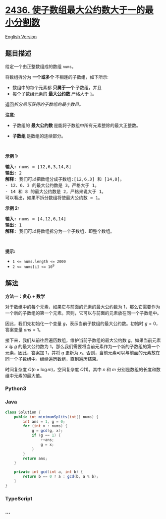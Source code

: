 # [2436. 使子数组最大公约数大于一的最小分割数](https://leetcode.cn/problems/minimum-split-into-subarrays-with-gcd-greater-than-one)

[English Version](/solution/2400-2499/2436.Minimum%20Split%20Into%20Subarrays%20With%20GCD%20Greater%20Than%20One/README_EN.md)

## 题目描述

<!-- 这里写题目描述 -->

<p>给定一个由正整数组成的数组 <code>nums</code>。</p>

<p>将数组拆分为&nbsp;<strong>一个或多个&nbsp;</strong>不相连的子数组，如下所示:</p>

<ul>
	<li>数组中的每个元素都&nbsp;<strong>只属于一个&nbsp;</strong>子数组，并且</li>
	<li>每个子数组元素的 <strong>最大公约数</strong> 严格大于 <code>1</code>。</li>
</ul>

<p>返回<em>拆分后可获得的子数组的最小数目。</em></p>

<p><b>注意</b>:</p>

<ul>
	<li>子数组的 <strong>最大公约数&nbsp;</strong>是能将子数组中所有元素整除的最大正整数。</li>
	<li>
	<p data-group="1-1"><strong>子数组&nbsp;</strong>是数组的连续部分。</p>
	</li>
</ul>

<p>&nbsp;</p>

<p><strong>示例 1:</strong></p>

<pre>
<strong>输入:</strong> nums = [12,6,3,14,8]
<strong>输出:</strong> 2
<strong>解释:</strong> 我们可以把数组分成子数组:[12,6,3] 和 [14,8]。
- 12、6、3 的最大公约数是 3，严格大于 1。
- 14 和 8 的最大公约数是 2，严格来说大于 1。
可以看出，如果不拆分数组将使最大公约数 = 1。
</pre>

<p><strong>示例&nbsp;2:</strong></p>

<pre>
<strong>输入:</strong> nums = [4,12,6,14]
<strong>输出:</strong> 1
<strong>解释:</strong> 我们可以将数组拆分为一个子数组，即整个数组。
</pre>

<p>&nbsp;</p>

<p><strong>提示:</strong></p>

<ul>
	<li><code>1 &lt;= nums.length &lt;= 2000</code></li>
	<li><code>2 &lt;= nums[i] &lt;= 10<sup>9</sup></code></li>
</ul>

## 解法

<!-- 这里可写通用的实现逻辑 -->

**方法一：贪心 + 数学**

对于数组中的每个元素，如果它与前面的元素的最大公约数为 $1$，那么它需要作为一个新的子数组的第一个元素。否则，它可以与前面的元素放在同一个子数组中。

因此，我们先初始化一个变量 $g$，表示当前子数组的最大公约数。初始时 $g=0$，答案变量 $ans=1$。

接下来，我们从前往后遍历数组，维护当前子数组的最大公约数 $g$。如果当前元素 $x$ 与 $g$ 的最大公约数为 $1$，那么我们需要将当前元素作为一个新的子数组的第一个元素，因此，答案加 $1$，并将 $g$ 更新为 $x$。否则，当前元素可以与前面的元素放在同一个子数组中。继续遍历数组，直到遍历结束。

时间复杂度 $O(n \times \log m)$，空间复杂度 $O(1)$。其中 $n$ 和 $m$ 分别是数组的长度和数组中元素的最大值。

<!-- tabs:start -->

### **Python3**

<!-- 这里可写当前语言的特殊实现逻辑 -->



### **Java**

<!-- 这里可写当前语言的特殊实现逻辑 -->

```java
class Solution {
    public int minimumSplits(int[] nums) {
        int ans = 1, g = 0;
        for (int x : nums) {
            g = gcd(g, x);
            if (g == 1) {
                ++ans;
                g = x;
            }
        }
        return ans;
    }

    private int gcd(int a, int b) {
        return b == 0 ? a : gcd(b, a % b);
    }
}
```









### **TypeScript**



### **...**

```

```


